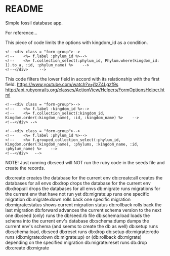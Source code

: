 # README

Simple fossil database app.

For reference...

This piece of code limits the options with kingdom_id as a condition.

    <!--<div class = "form-group">-->
    <!--    <%= f.label :phylum_id %>-->
    <!--    <%= f.collection_select(:phylum_id, Phylum.where(kingdom_id: 1).to_a, :id, :phylum_name) %>    -->
    <!--</div>     -->
    
This code filters the lower field in accord with its relationship with the first field.
https://www.youtube.com/watch?v=j1zZ4Lgzf9s
http://api.rubyonrails.org/classes/ActionView/Helpers/FormOptionsHelper.html
    
    <!--<div class = "form-group">-->
    <!--    <%= f.label :kingdom_id %>-->
    <!--    <%= f.collection_select(:kingdom_id, Kingdom.order(:kingdom_name), :id, :kingdom_name) %>    -->
    <!--</div> -->
    
    <!--<div class = "form-group">-->
    <!--    <%= f.label :phylum_id %>-->
    <!--    <%= f.grouped_collection_select(:phylum_id, Kingdom.order(:kingdom_name), :phylums, :kingdom_name, :id, :phylum_name) %>    -->
    <!--</div>   -->
    
NOTE!  Just running db:seed will NOT run the ruby code in the seeds file and create the records.

db:create creates the database for the current env
db:create:all creates the databases for all envs
db:drop drops the database for the current env
db:drop:all drops the databases for all envs
db:migrate runs migrations for the current env that have not run yet
db:migrate:up runs one specific migration
db:migrate:down rolls back one specific migration
db:migrate:status shows current migration status
db:rollback rolls back the last migration
db:forward advances the current schema version to the next one
db:seed (only) runs the db/seed.rb file
db:schema:load loads the schema into the current env's database
db:schema:dump dumps the current env's schema (and seems to create the db as well)
db:setup runs db:schema:load, db:seed
db:reset runs db:drop db:setup
db:migrate:redo runs (db:migrate:down db:migrate:up) or (db:rollback db:migrate) depending on the specified migration
db:migrate:reset runs db:drop db:create db:migrate